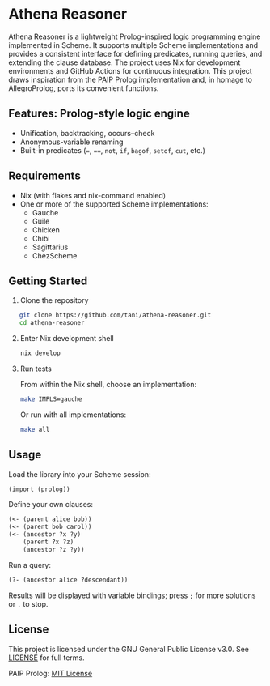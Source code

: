 # Athena Reasoner

Athena Reasoner is a lightweight Prolog-inspired logic programming engine implemented in Scheme. It supports multiple Scheme implementations and provides a consistent interface for defining predicates, running queries, and extending the clause database. The project uses Nix for development environments and GitHub Actions for continuous integration. This project draws inspiration from the PAIP Prolog implementation and, in homage to AllegroProlog, ports its convenient functions.

## Features: Prolog-style logic engine

- Unification, backtracking, occurs–check
- Anonymous-variable renaming
- Built-in predicates (`=`, `==`, `not`, `if`, `bagof`, `setof`, `cut`, etc.)

## Requirements

- Nix (with flakes and nix-command enabled)
- One or more of the supported Scheme implementations:
  - Gauche
  - Guile
  - Chicken
  - Chibi
  - Sagittarius
  - ChezScheme

## Getting Started

1. Clone the repository

```bash
   git clone https://github.com/tani/athena-reasoner.git
   cd athena-reasoner
````

2. Enter Nix development shell

   ```bash
   nix develop
   ```

3. Run tests

   From within the Nix shell, choose an implementation:

   ```bash
   make IMPLS=gauche
   ```

   Or run with all implementations:

   ```bash
   make all
   ```

## Usage

Load the library into your Scheme session:

```scheme
(import (prolog))
```

Define your own clauses:

```scheme
(<- (parent alice bob))
(<- (parent bob carol))
(<- (ancestor ?x ?y)
    (parent ?x ?z)
    (ancestor ?z ?y))
```

Run a query:

```scheme
(?- (ancestor alice ?descendant))
```

Results will be displayed with variable bindings; press `;` for more solutions or `.` to stop.

## License

This project is licensed under the GNU General Public License v3.0. See [LICENSE](LICENSE) for full terms.

PAIP Prolog: [MIT License](https://github.com/norvig/paip-lisp/blob/main/LICENSE)
